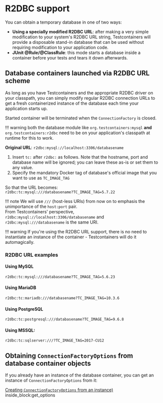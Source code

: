 # R2DBC support

You can obtain a temporary database in one of two ways:

 * **Using a specially modified R2DBC URL**: after making a very simple modification to your system's R2DBC URL string, Testcontainers will provide a disposable stand-in database that can be used without requiring modification to your application code.
 * **JUnit @Rule/@ClassRule**: this mode starts a database inside a container before your tests and tears it down afterwards.

## Database containers launched via R2DBC URL scheme

As long as you have Testcontainers and the appropriate R2DBC driver on your classpath, you can simply modify regular R2DBC connection URLs to get a fresh containerized instance of the database each time your application starts up.

Started container will be terminated when the `ConnectionFactory` is closed.

!!! warning
    both the database module like `org.testcontainers:mysql` **and** `org.testcontainers:r2dbc` need to be on your application's classpath at runtime for this to work.

**Original URL**: `r2dbc:mysql://localhost:3306/databasename`

1. Insert `tc:` after `r2dbc:` as follows. Note that the hostname, port and database name will be ignored; you can leave these as-is or set them to any value.
1. Specify the mandatory Docker tag of database's official image that you want to use as `TC_IMAGE_TAG`

So that the URL becomes:  
`r2dbc:tc:mysql:///databasename?TC_IMAGE_TAG=5.7.22`

!!! note
    We will use `///` (host-less URIs) from now on to emphasis the unimportance of the `host:port` pair.  
    From Testcontainers' perspective, `r2dbc:mysql://localhost:3306/databasename` and `r2dbc:mysql:///databasename` is the same URI.

!!! warning
    If you're using the R2DBC URL support, there is no need to instantiate an instance of the container - Testcontainers will do it automagically.

### R2DBC URL examples

#### Using MySQL

`r2dbc:tc:mysql:///databasename?TC_IMAGE_TAG=5.6.23`

#### Using MariaDB

`r2dbc:tc:mariadb:///databasename?TC_IMAGE_TAG=10.3.6`

#### Using PostgreSQL

`r2dbc:tc:postgresql:///databasename?TC_IMAGE_TAG=9.6.8`

#### Using MSSQL:

`r2dbc:tc:sqlserver:///?TC_IMAGE_TAG=2017-CU12`

## Obtaining `ConnectionFactoryOptions` from database container objects

If you already have an instance of the database container, you can get an instance of `ConnectionFactoryOptions` from it:
<!--codeinclude--> 
[Creating `ConnectionFactoryOptions` from an instance)](../../../modules/postgresql/src/test/java/org/testcontainers/containers/PostgreSQLR2DBCDatabaseContainerTest.java) inside_block:get_options
<!--/codeinclude-->
